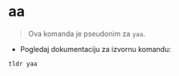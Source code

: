 # aa

> Ova komanda je pseudonim za `yaa`.

- Pogledaj dokumentaciju za izvornu komandu:

`tldr yaa`
